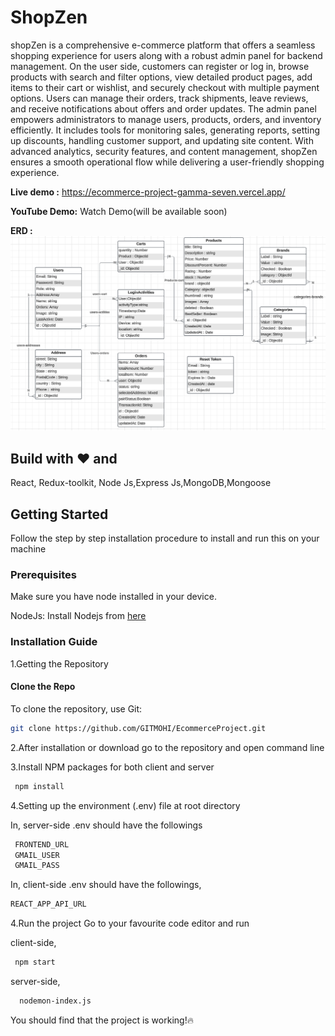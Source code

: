 
# ShopZen

shopZen is a comprehensive e-commerce platform that offers a seamless shopping experience for users along with a robust admin panel for backend management. On the user side, customers can register or log in, browse products with search and filter options, view detailed product pages, add items to their cart or wishlist, and securely checkout with multiple payment options. Users can manage their orders, track shipments, leave reviews, and receive notifications about offers and order updates. The admin panel empowers administrators to manage users, products, orders, and inventory efficiently. It includes tools for monitoring sales, generating reports, setting up discounts, handling customer support, and updating site content. With advanced analytics, security features, and content management, shopZen ensures a smooth operational flow while delivering a user-friendly shopping experience.

**Live demo :** https://ecommerce-project-gamma-seven.vercel.app/                                                                                                                                            


**YouTube Demo:** Watch Demo(will be available soon)

**ERD :** ![Alt text](./shopzenErd.png)



## Build with ❤️ and 
React, Redux-toolkit, Node Js,Express Js,MongoDB,Mongoose


## Getting Started
Follow the step by step installation procedure to install and run this on your machine

### Prerequisites
Make sure you have node installed in your device.

NodeJs: Install Nodejs from [here](https://nodejs.org/en/download/)

### Installation Guide

1.Getting the Repository

#### Clone the Repo

To clone the repository, use Git:

```bash
git clone https://github.com/GITMOHI/EcommerceProject.git 

```
2.After installation or download go to the repository and open command line

3.Install NPM packages for both client and server
```bash 
 npm install

 ```
 4.Setting up the environment (.env) file at root directory 
 
 In, server-side .env should have the followings

```bash
 FRONTEND_URL
 GMAIL_USER
 GMAIL_PASS

 ```
 In, client-side .env should have the followings,
 ```bash
 REACT_APP_API_URL
 ```
4.Run the project
Go to your favourite code editor and run

client-side,
```bash
 npm start 
 ```

 server-side,
 ```bash
   nodemon-index.js
```
You should find that the project is working!🔥





